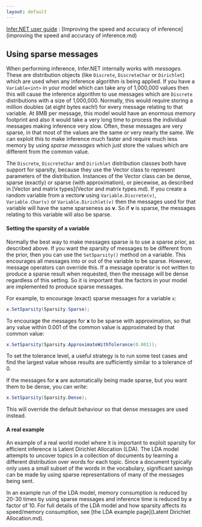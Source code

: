 ```yaml
---
layout: default 
--- 
```

[Infer.NET user guide](index.md) : [Improving the speed and accuracy of inference](improving the speed and accuracy of inference.md)

## Using sparse messages

When performing inference, Infer.NET internally works with _messages._ These are distribution objects (like `Discrete`, `DiscreteChar` or `Dirichlet`) which are used when any inference algorithm is being applied. If you have a `Variable<int>` in your model which can take any of 1,000,000 values then this will cause the inference algorithm to use messages which are `Discrete` distributions with a size of 1,000,000. Normally, this would require storing a million doubles (at eight bytes each!) for every message relating to that variable. At 8MB per message, this model would have an enormous memory footprint and also it would take a very long time to process the individual messages making inference very slow. Often, these messages are very sparse, in that most of the values are the same or very nearly the same. We can exploit this to make inference much faster and require much less memory by using _sparse messages_ which just store the values which are different from the common value.

The `Discrete`, `DiscreteChar` and `Dirichlet` distribution classes both have support for sparsity, because they use the Vector class to represent parameters of the distribution. Instances of the Vector class can be dense, sparse (exactly) or sparse (with approximation), or piecewise, as described in [Vector and matrix types](Vector and matrix types.md). If you create a random variable from a vector**v** using `Variable.Discrete(v)`, `Variable.Char(v)` or `Variable.Dirichlet(v)` then the messages used for that variable will have the same sparseness as **v**. So if **v** is sparse, the messages relating to this variable will also be sparse.

#### Setting the sparsity of a variable

Normally the best way to make messages sparse is to use a sparse prior, as described above. If you want the sparsity of messages to be different from the prior, then you can use the `SetSparsity()` method on a variable. This encourages all messages into or out of the variable to be sparse. However, message operators can override this. If a message operator is not written to produce a sparse result when requested, then the message will be dense regardless of this setting. So it is important that the factors in your model are implemented to produce sparse messages.

For example, to encourage (exact) sparse messages for a variable `x`:

```csharp
x.SetSparsity(Sparsity.Sparse);
```

To encourage the messages for **x** to be sparse with approximation, so that any value within 0.001 of the common value is approximated by that common value:

```csharp
x.SetSparsity(Sparsity.ApproximateWithTolerance(0.001));
```

To set the tolerance level, a useful strategy is to run some test cases and find the largest value whose results are sufficiently similar to a tolerance of 0.

If the messages for **x** are automatically being made sparse, but you want them to be dense, you can write:

```csharp
x.SetSparsity(Sparsity.Dense);
```

This will override the default behaviour so that dense messages are used instead.

#### A real example

An example of a real world model where it is important to exploit sparsity for efficient inference is Latent Dirichlet Allocation (LDA). The LDA model attempts to uncover topics in a collection of documents by learning a different distribution over words for each topic. Since a document typically only uses a small subset of the words in the vocabulary, significant savings can be made by using sparse representations of many of the messages being sent.

In an example run of the LDA model, memory consumption is reduced by 20-30 times by using sparse messages and inference time is reduced by a factor of 10. For full details of the LDA model and how sparsity affects its speed/memory consumption, see [the LDA example page](Latent Dirichlet Allocation.md).